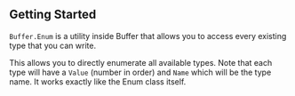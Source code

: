 ## Getting Started

`Buffer.Enum` is a utility inside Buffer that allows you to access every existing type that you can write.

This allows you to directly enumerate all available types.
Note that each type will have a `Value` (number in order) and `Name` which will be the type name.
It works exactly like the Enum class itself.